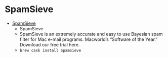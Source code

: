# SpamSieve
- [SpamSieve](https://c-command.com/spamsieve/)
  -  SpamSieve
  - SpamSieve is an extremely accurate and easy to use Bayesian spam filter for Mac e-mail programs. Macworld’s “Software of the Year.” Download our free trial here.
  - `brew cask install SpamSieve`
